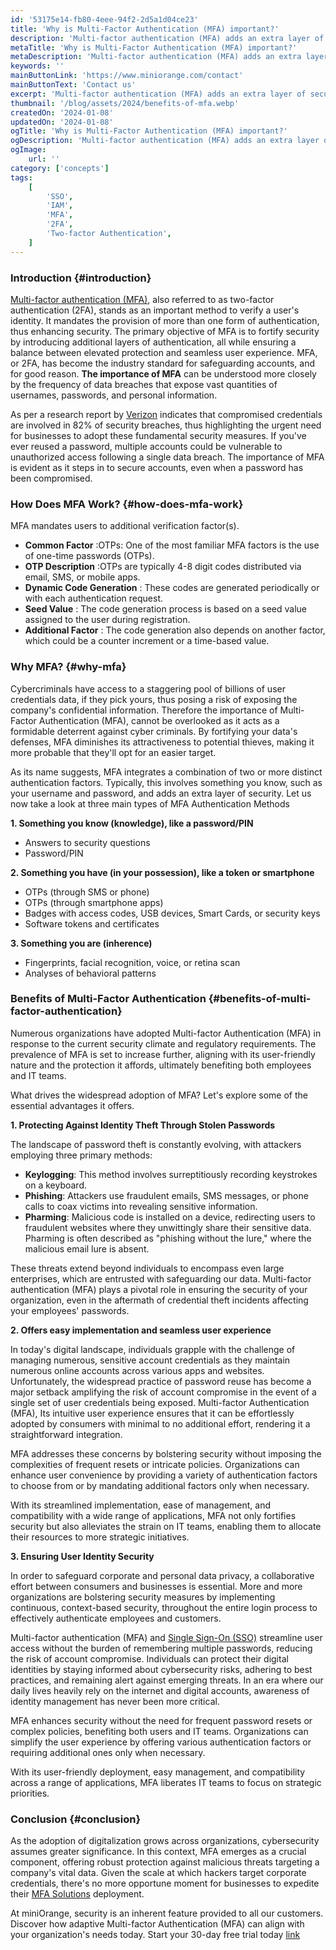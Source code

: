 ```yaml
---
id: '53175e14-fb80-4eee-94f2-2d5a1d04ce23'
title: 'Why is Multi-Factor Authentication (MFA) important?'
description: 'Multi-factor authentication (MFA) adds an extra layer of security to your system so hackers cannot access it.'
metaTitle: 'Why is Multi-Factor Authentication (MFA) important?'
metaDescription: 'Multi-factor authentication (MFA) adds an extra layer of security to your system so hackers cannot access it.'
keywords: ''
mainButtonLink: 'https://www.miniorange.com/contact'
mainButtonText: 'Contact us'
excerpt: 'Multi-factor authentication (MFA) adds an extra layer of security to your system so hackers cannot access it.'
thumbnail: '/blog/assets/2024/benefits-of-mfa.webp'
createdOn: '2024-01-08'
updatedOn: '2024-01-08'
ogTitle: 'Why is Multi-Factor Authentication (MFA) important?'
ogDescription: 'Multi-factor authentication (MFA) adds an extra layer of security to your system so hackers cannot access it.'
ogImage:
    url: ''
category: ['concepts']
tags:
    [
		'SSO',
        'IAM',
        'MFA',
        '2FA',
        'Two-factor Authentication',
    ]
---
```


### Introduction {#introduction}

[Multi-factor authentication (MFA)](https://www.miniorange.com/products/multi-factor-authentication-mfa), also referred to as two-factor authentication (2FA), stands as an important method to verify a user's identity. It mandates the provision of more than one form of authentication, thus enhancing security. The primary objective of MFA is to fortify security by introducing additional layers of authentication, all while ensuring a balance between elevated protection and seamless user experience. MFA, or 2FA, has become the industry standard for safeguarding accounts, and for good reason. **The importance of MFA** can be understood more closely by the frequency of data breaches that expose vast quantities of usernames, passwords, and personal information. 

As per a research report by [Verizon](https://www.verizon.com/business/en-gb/resources/2022-data-breach-investigations-report-dbir.pdf) indicates that compromised credentials are involved in 82% of security breaches, thus highlighting the urgent need for businesses to adopt these fundamental security measures. If you've ever reused a password, multiple accounts could be vulnerable to unauthorized access following a single data breach. The importance of MFA is evident as it steps in to secure accounts, even when a password has been compromised.

### How Does MFA Work? {#how-does-mfa-work}

MFA mandates users to additional verification factor(s).
 
- **Common Factor** :OTPs: One of the most familiar MFA factors is the use of one-time passwords (OTPs).
- **OTP Description** :OTPs are typically 4-8 digit codes distributed via email, SMS, or mobile apps.
- **Dynamic Code Generation** : These codes are generated periodically or with each authentication request.
- **Seed Value** : The code generation process is based on a seed value assigned to the user during registration.
- **Additional Factor** : The code generation also depends on another factor, which could be a counter increment or a time-based value.

### Why MFA? {#why-mfa}

Cybercriminals have access to a staggering pool of billions of user credentials data, if they pick yours, thus posing a risk of exposing the company's confidential information. Therefore the importance of Multi-Factor Authentication (MFA), cannot be overlooked as it acts as a formidable deterrent against cyber criminals. By fortifying your data's defenses, MFA diminishes its attractiveness to potential thieves, making it more probable that they'll opt for an easier target.

As its name suggests, MFA integrates a combination of two or more distinct authentication factors. Typically, this involves something you know, such as your username and password, and adds an extra layer of security.
Let us now take a look at three main types of MFA Authentication Methods

**1. Something you know (knowledge), like a password/PIN**
- Answers to security questions
- Password/PIN

**2. Something you have (in your possession), like a token or smartphone**
- OTPs (through SMS or phone)
- OTPs (through smartphone apps)
- Badges with access codes, USB devices, Smart Cards, or  security keys
- Software tokens and certificates

**3. Something you are (inherence)**  
- Fingerprints, facial recognition, voice, or retina scan
- Analyses of behavioral patterns

### Benefits of Multi-Factor Authentication {#benefits-of-multi-factor-authentication}

Numerous organizations have adopted Multi-factor Authentication (MFA) in response to the current security climate and regulatory requirements. The prevalence of MFA is set to increase further, aligning with its user-friendly nature and the protection it affords, ultimately benefiting both employees and IT teams.

What drives the widespread adoption of MFA? Let's explore some of the essential advantages it offers.

**1. Protecting Against Identity Theft Through Stolen Passwords**

The landscape of password theft is constantly evolving, with attackers employing three primary methods:

- **Keylogging**: This method involves surreptitiously recording keystrokes on a keyboard.
- **Phishing**: Attackers use fraudulent emails, SMS messages, or phone calls to coax victims into revealing sensitive information.
- **Pharming**: Malicious code is installed on a device, redirecting users to fraudulent websites where they unwittingly share their sensitive data. Pharming is often described as "phishing without the lure," where the malicious email lure is absent.

These threats extend beyond individuals to encompass even large enterprises, which are entrusted with safeguarding our data. Multi-factor authentication (MFA) plays a pivotal role in ensuring the security of your organization, even in the aftermath of credential theft incidents affecting your employees' passwords.

**2. Offers easy implementation and seamless user experience**

In today's digital landscape, individuals grapple with the challenge of managing numerous, sensitive account credentials as they maintain numerous online accounts across various apps and websites. Unfortunately, the widespread practice of password reuse has become a major setback amplifying the risk of account compromise in the event of a single set of user credentials being exposed. 
Multi-factor Authentication (MFA), Its intuitive user experience ensures that it can be effortlessly adopted by consumers with minimal to no additional effort, rendering it a straightforward integration.

MFA addresses these concerns by bolstering security without imposing the complexities of frequent resets or intricate policies. Organizations can enhance user convenience by providing a variety of authentication factors to choose from or by mandating additional factors only when necessary.

With its streamlined implementation, ease of management, and compatibility with a wide range of applications, MFA not only fortifies security but also alleviates the strain on IT teams, enabling them to allocate their resources to more strategic initiatives.


**3. Ensuring User Identity Security**

In order to safeguard corporate and personal data privacy, a collaborative effort between consumers and businesses is essential. More and more organizations are bolstering security measures by implementing continuous, context-based security, throughout the entire login process to effectively authenticate employees and customers.

Multi-factor authentication (MFA) and [Single Sign-On (SSO)](https://www.miniorange.com/products/single-sign-on-sso) streamline user access without the burden of remembering multiple passwords, reducing the risk of account compromise. Individuals can protect their digital identities by staying informed about cybersecurity risks, adhering to best practices, and remaining alert against emerging threats. In an era where our daily lives heavily rely on the internet and digital accounts, awareness of identity management has never been more critical.

MFA enhances security without the need for frequent password resets or complex policies, benefiting both users and IT teams. Organizations can simplify the user experience by offering various authentication factors or requiring additional ones only when necessary.

With its user-friendly deployment, easy management, and compatibility across a range of applications, MFA liberates IT teams to focus on strategic priorities.

### Conclusion {#conclusion}

As the adoption of digitalization grows across organizations, cybersecurity assumes greater significance. In this context, MFA emerges as a crucial component, offering robust protection against malicious threats targeting a company's vital data. Given the scale at which hackers target corporate credentials, there's no more opportune moment for businesses to expedite their [MFA Solutions](https://www.miniorange.com/iam/solutions/multi-factor-authentication-mfa-solutions) deployment.

At miniOrange, security is an inherent feature provided to all our customers. Discover how adaptive Multi-factor Authentication (MFA) can align with your organization's needs today.
Start your 30-day free trial today [link](https://www.miniorange.com/businessfreetrial)
